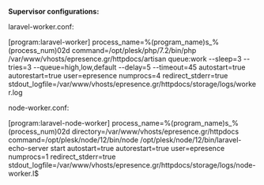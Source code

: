 **Supervisor configurations:**

laravel-worker.conf:

[program:laravel-worker]
process_name=%(program_name)s_%(process_num)02d
command=/opt/plesk/php/7.2/bin/php /var/www/vhosts/epresence.gr/httpdocs/artisan queue:work --sleep=3 --tries=3 --queue=high,low,default --delay=5 --timeout=45
autostart=true
autorestart=true
user=epresence
numprocs=4
redirect_stderr=true
stdout_logfile=/var/www/vhosts/epresence.gr/httpdocs/storage/logs/worker.log


node-worker.conf:

[program:laravel-node-worker]
process_name=%(program_name)s_%(process_num)02d
directory=/var/www/vhosts/epresence.gr/httpdocs
command=/opt/plesk/node/12/bin/node /opt/plesk/node/12/bin/laravel-echo-server start
autostart=true
autorestart=true
user=epresence
numprocs=1
redirect_stderr=true
stdout_logfile=/var/www/vhosts/epresence.gr/httpdocs/storage/logs/node-worker.l$

